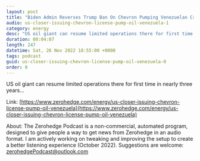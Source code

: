 ```yaml
---
layout: post
title: "Biden Admin Reverses Trump Ban On Chevron Pumping Venezuelan Crude"
audio: us-closer-issuing-chevron-license-pump-oil-venezuela-1
category: energy
desc: "US oil giant can resume limited operations there for first time in nearly three years... "
duration: 00:04:07
length: 247
datetime: Sat, 26 Nov 2022 18:55:00 +0000
tags: podcast
guid: us-closer-issuing-chevron-license-pump-oil-venezuela-0
order: 0
---
```

US oil giant can resume limited operations there for first time in nearly three years... 

Link: [https://www.zerohedge.com/energy/us-closer-issuing-chevron-license-pump-oil-venezuela](https://www.zerohedge.com/energy/us-closer-issuing-chevron-license-pump-oil-venezuela)

About: The Zerohedge Podcast is a non-commercial, automated program, designed to give people a way to get news from Zerohedge in an audio format.  I am actively working on tweaking and improving the setup to create a better listening experience (October 2022).  Suggestions are welcome: [zerohedgePodcast@outlook.com](mailto:zerohedgePodcast@outlook.com)